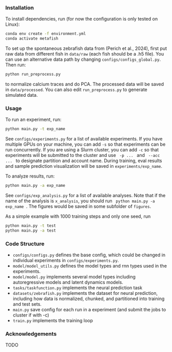 ### Installation

To install dependencies, run (for now the configuration is only tested on Linux):
```bash
conda env create -f environment.yml
conda activate metafish
```

To set up the spontaneous zebrafish data from (Perich et al., 2024), first put raw data from different fish in <code>data/raw</code> (each fish should be a .h5 file). You can use an alternative data path by changing <code>configs/configs_global.py</code>. Then run:
```bash
python run_preprocess.py
```
to normalize calcium traces and do PCA. The processed data will be saved in <code>data/processed</code>. You can also edit <code>run_preprocess.py</code> to generate simulated data.

### Usage

To run an experiment, run:
```bash
python main.py -t exp_name
```
See <code>configs/experiments.py</code> for a list of available experiments. If you have multiple GPUs on your machine, you can add <code>-s</code> so that experiments can be run concurrently. If you are using a Slurm cluster, you can add <code>-c</code> so that experiments will be submitted to the cluster and use <code> -p ... </code> and <code> --acc ... </code> to designate partition and account name. During training, eval results and sample prediction visualization will be saved in <code>experiments/exp_name</code>. 

To analyze results, run:
```bash
python main.py -a exp_name
```
See <code>configs/exp_analysis.py</code> for a list of available analyses. Note that if the name of the analysis is <code>x_analysis</code>, you should run <code> python main.py -a exp_name </code>. The figures would be saved in some subfolder of <code>figures</code>.

As a simple example with 1000 training steps and only one seed, run
```bash
python main.py -t test
python main.py -a test
```

### Code Structure

* <code>configs/configs.py</code> defines the base config, which could be changed in individual experiments in <code>configs/experiments.py</code>.
* <code>model/model_utils.py</code> defines the model types and rnn types used in the experiments. 
* <code>model/model.py</code> implements several model types including autoregressive models and latent dynamics models.
* <code>tasks/taskfunction.py</code> implements the neural prediction task
* <code>datasets/zebrafish.py</code> implements the dataset for neural prediction, including how data is normalized, chunked, and partitioned into training and test sets.
* <code>main.py</code> save config for each run in a experiment (and submit the jobs to cluster if with -c)
* <code>train.py</code> implements the training loop

### Acknowledgements

TODO